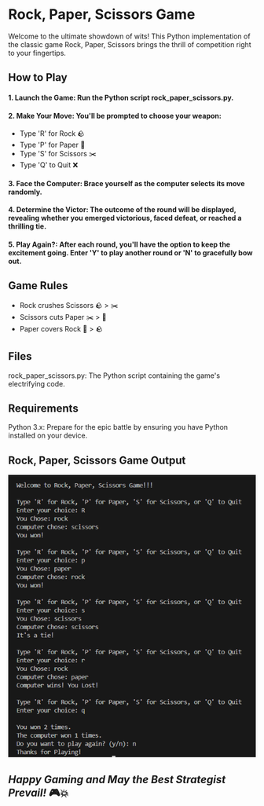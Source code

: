 # Rock, Paper, Scissors Game
Welcome to the ultimate showdown of wits! This Python implementation of the classic game Rock, Paper, Scissors brings the thrill of competition right to your fingertips.
## How to Play
#### 1. Launch the Game: Run the Python script rock_paper_scissors.py.
#### 2. Make Your Move: You'll be prompted to choose your weapon:
- Type 'R' for Rock 🪨
- Type 'P' for Paper 📄
- Type 'S' for Scissors ✂️
- Type 'Q' to Quit ❌
#### 3. Face the Computer: Brace yourself as the computer selects its move randomly.
#### 4. Determine the Victor: The outcome of the round will be displayed, revealing whether you emerged victorious, faced defeat, or reached a thrilling tie.
#### 5. Play Again?: After each round, you'll have the option to keep the excitement going. Enter 'Y' to play another round or 'N' to gracefully bow out.
## Game Rules
- Rock crushes Scissors 🪨 > ✂️
- Scissors cuts Paper ✂️ > 📄
- Paper covers Rock 📄 > 🪨
## Files
rock_paper_scissors.py: The Python script containing the game's electrifying code.
## Requirements
Python 3.x: Prepare for the epic battle by ensuring you have Python installed on your device.
## Rock, Paper, Scissors Game Output
![Game Output](Rock_Paper_Scissor_Game/Screenshot.png)
## *Happy Gaming and May the Best Strategist Prevail!* 🎮💥
